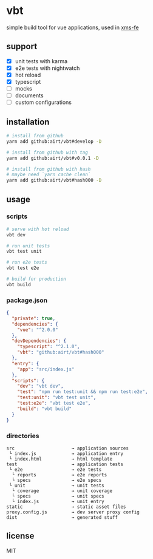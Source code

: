 # vbt

<!--[![Build Status][build-badge]][build-status]-->

simple build tool for vue applications,
used in [xms-fe](https://github.com/airt/xms-fe)

## support

- [x] unit tests with karma
- [x] e2e tests with nightwatch
- [x] hot reload
- [x] typescript
- [ ] mocks
- [ ] documents
- [ ] custom configurations

## installation

```sh
# install from github
yarn add github:airt/vbt#develop -D

# install from github with tag
yarn add github:airt/vbt#v0.0.1 -D

# install from github with hash
# maybe need `yarn cache clean`
yarn add github:airt/vbt#hash000 -D
```

## usage

### scripts

```sh
# serve with hot reload
vbt dev

# run unit tests
vbt test unit

# run e2e tests
vbt test e2e

# build for production
vbt build
```

### package.json

```json
{
  "private": true,
  "dependencies": {
    "vue": "^2.0.0"
  },
  "devDependencies": {
    "typescript": "^2.1.0",
    "vbt": "github:airt/vbt#hash000"
  },
  "entry": {
    "app": "src/index.js"
  },
  "scripts": {
    "dev": "vbt dev",
    "test": "npm run test:unit && npm run test:e2e",
    "test:unit": "vbt test unit",
    "test:e2e": "vbt test e2e",
    "build": "vbt build"
  }
}
```

### directories

```
src                     → application sources
 └ index.js             → application entry
 └ index.html           → html template
test                    → application tests
 └ e2e                  → e2e tests
  └ reports             → e2e reports
  └ specs               → e2e specs
 └ unit                 → unit tests
  └ coverage            → unit coverage
  └ specs               → unit specs
  └ index.js            → unit entry
static                  → static asset files
proxy.config.js         → dev server proxy config
dist                    → generated stuff
```

## license

MIT

[build-badge]: https://img.shields.io/travis/airt/vbt/develop.svg
[build-status]: https://travis-ci.org/airt/vbt
